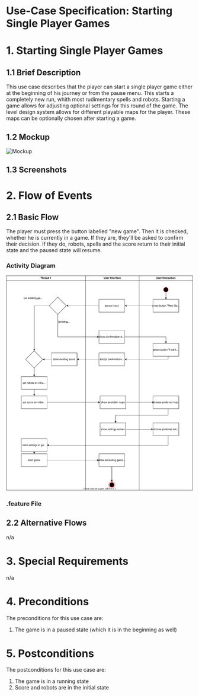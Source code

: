 # Use-Case Specification: Starting Single Player Games

# 1. Starting Single Player Games

## 1.1 Brief Description
This use case describes that the player can start a single player game either at the beginning of his journey or from the pause menu. This starts a completely new run, whith most rudimentary spells and robots. Starting a game allows for adjusting optional settings for this round of the game. The level design system allows for different playable maps for the player. These maps can be optionally chosen after starting a game.

## 1.2 Mockup
![Mockup](../mockups/start_game.png)
## 1.3 Screenshots

# 2. Flow of Events

## 2.1 Basic Flow
The player must press the button labelled "new game". Then it is checked, whether he is currently in a game. If they are, they'll be asked to confirm their decision. If they do, robots, spells and the score return to their initial state and the paused state will resume. 

### Activity Diagram
![Activity Diagram](../activity_diagrams/start_game.svg)

### .feature File

## 2.2 Alternative Flows
n/a

# 3. Special Requirements
n/a

# 4. Preconditions
The preconditions for this use case are:
1. The game is in a paused state (which it is in the beginning as well)

# 5. Postconditions
The postconditions for this use case are:
1. The game is in a running state
2. Score and robots are in the initial state
